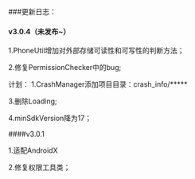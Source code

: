 
###更新日志：

#### v3.0.4（未发布~）

1.PhoneUtil增加对外部存储可读性和可写性的判断方法；

2.修复PermissionChecker中的bug;

计划： 1.CrashManager添加项目目录：crash_info/*****

3.删除Loading;

4.minSdkVersion降为17；


####v3.0.1

1.适配AndroidX

2.修复权限工具类；

